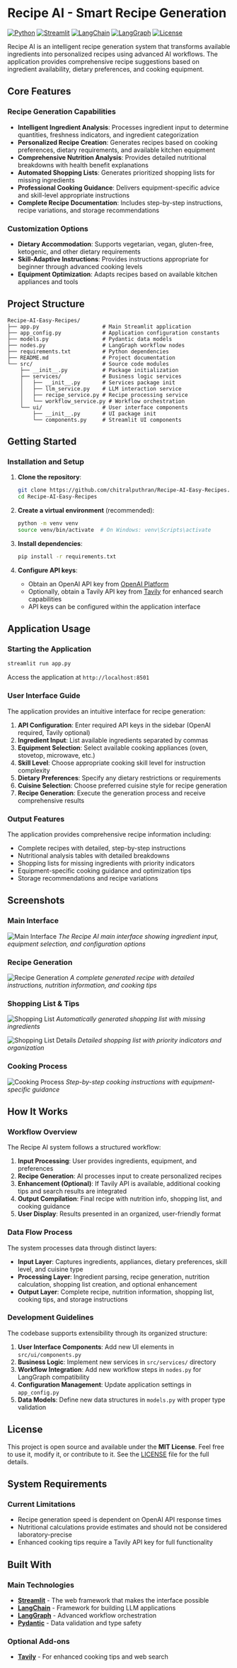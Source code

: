 # Recipe AI - Smart Recipe Generation

[![Python](https://img.shields.io/badge/Python-3.8+-blue.svg)](https://www.python.org/downloads/)
[![Streamlit](https://img.shields.io/badge/Streamlit-1.28+-red.svg)](https://streamlit.io/)
[![LangChain](https://img.shields.io/badge/LangChain-0.1+-green.svg)](https://python.langchain.com/)
[![LangGraph](https://img.shields.io/badge/LangGraph-0.1+-orange.svg)](https://langchain-ai.github.io/langgraph/)
[![License](https://img.shields.io/badge/License-MIT-yellow.svg)](https://opensource.org/licenses/MIT)

Recipe AI is an intelligent recipe generation system that transforms available ingredients into personalized recipes using advanced AI workflows. The application provides comprehensive recipe suggestions based on ingredient availability, dietary preferences, and cooking equipment.

## Core Features

### Recipe Generation Capabilities
- **Intelligent Ingredient Analysis**: Processes ingredient input to determine quantities, freshness indicators, and ingredient categorization
- **Personalized Recipe Creation**: Generates recipes based on cooking preferences, dietary requirements, and available kitchen equipment
- **Comprehensive Nutrition Analysis**: Provides detailed nutritional breakdowns with health benefit explanations
- **Automated Shopping Lists**: Generates prioritized shopping lists for missing ingredients
- **Professional Cooking Guidance**: Delivers equipment-specific advice and skill-level appropriate instructions
- **Complete Recipe Documentation**: Includes step-by-step instructions, recipe variations, and storage recommendations

### Customization Options
- **Dietary Accommodation**: Supports vegetarian, vegan, gluten-free, ketogenic, and other dietary requirements
- **Skill-Adaptive Instructions**: Provides instructions appropriate for beginner through advanced cooking levels
- **Equipment Optimization**: Adapts recipes based on available kitchen appliances and tools


## Project Structure

```
Recipe-AI-Easy-Recipes/
├── app.py                    # Main Streamlit application
├── app_config.py             # Application configuration constants
├── models.py                 # Pydantic data models
├── nodes.py                  # LangGraph workflow nodes
├── requirements.txt          # Python dependencies
├── README.md                 # Project documentation
└── src/                      # Source code modules
    ├── __init__.py           # Package initialization
    ├── services/             # Business logic services
    │   ├── __init__.py       # Services package init
    │   ├── llm_service.py    # LLM interaction service
    │   ├── recipe_service.py # Recipe processing service
    │   └── workflow_service.py # Workflow orchestration
    └── ui/                   # User interface components
        ├── __init__.py       # UI package init
        └── components.py     # Streamlit UI components
```

## Getting Started

### Installation and Setup

1. **Clone the repository**:
   ```bash
   git clone https://github.com/chitralputhran/Recipe-AI-Easy-Recipes.git
   cd Recipe-AI-Easy-Recipes
   ```

2. **Create a virtual environment** (recommended):
   ```bash
   python -m venv venv
   source venv/bin/activate  # On Windows: venv\Scripts\activate
   ```

3. **Install dependencies**:
   ```bash
   pip install -r requirements.txt
   ```

4. **Configure API keys**:
   - Obtain an OpenAI API key from [OpenAI Platform](https://platform.openai.com/api-keys)
   - Optionally, obtain a Tavily API key from [Tavily](https://tavily.com/) for enhanced search capabilities
   - API keys can be configured within the application interface

## Application Usage

### Starting the Application

```bash
streamlit run app.py
```

Access the application at `http://localhost:8501`

### User Interface Guide

The application provides an intuitive interface for recipe generation:

1. **API Configuration**: Enter required API keys in the sidebar (OpenAI required, Tavily optional)
2. **Ingredient Input**: List available ingredients separated by commas
3. **Equipment Selection**: Select available cooking appliances (oven, stovetop, microwave, etc.)
4. **Skill Level**: Choose appropriate cooking skill level for instruction complexity
5. **Dietary Preferences**: Specify any dietary restrictions or requirements
6. **Cuisine Selection**: Choose preferred cuisine style for recipe generation
7. **Recipe Generation**: Execute the generation process and receive comprehensive results

### Output Features

The application provides comprehensive recipe information including:
- Complete recipes with detailed, step-by-step instructions
- Nutritional analysis tables with detailed breakdowns
- Shopping lists for missing ingredients with priority indicators
- Equipment-specific cooking guidance and optimization tips
- Storage recommendations and recipe variations

## Screenshots

### Main Interface
![Main Interface](screenshots/main.png)
*The Recipe AI main interface showing ingredient input, equipment selection, and configuration options*

### Recipe Generation
![Recipe Generation](screenshots/recipe.png)
*A complete generated recipe with detailed instructions, nutrition information, and cooking tips*

### Shopping List & Tips  
![Shopping List](screenshots/list.png)
*Automatically generated shopping list with missing ingredients*

![Shopping List Details](screenshots/list2.png)
*Detailed shopping list with priority indicators and organization*

### Cooking Process
![Cooking Process](screenshots/cooking.png)
*Step-by-step cooking instructions with equipment-specific guidance*


## How It Works

### Workflow Overview

The Recipe AI system follows a structured workflow:

1. **Input Processing**: User provides ingredients, equipment, and preferences
2. **Recipe Generation**: AI processes input to create personalized recipes
3. **Enhancement (Optional)**: If Tavily API is available, additional cooking tips and search results are integrated
4. **Output Compilation**: Final recipe with nutrition info, shopping list, and cooking guidance
5. **User Display**: Results presented in an organized, user-friendly format

### Data Flow Process

The system processes data through distinct layers:

- **Input Layer**: Captures ingredients, appliances, dietary preferences, skill level, and cuisine type
- **Processing Layer**: Ingredient parsing, recipe generation, nutrition calculation, shopping list creation, and optional enhancement
- **Output Layer**: Complete recipe, nutrition information, shopping list, cooking tips, and storage instructions

### Development Guidelines

The codebase supports extensibility through its organized structure:

1. **User Interface Components**: Add new UI elements in `src/ui/components.py`
2. **Business Logic**: Implement new services in `src/services/` directory
3. **Workflow Integration**: Add new workflow steps in `nodes.py` for LangGraph compatibility
4. **Configuration Management**: Update application settings in `app_config.py`
5. **Data Models**: Define new data structures in `models.py` with proper type validation


## License

This project is open source and available under the **MIT License**. Feel free to use it, modify it, or contribute to it. See the [LICENSE](LICENSE) file for the full details.

## System Requirements

### Current Limitations

- Recipe generation speed is dependent on OpenAI API response times
- Nutritional calculations provide estimates and should not be considered laboratory-precise
- Enhanced cooking tips require a Tavily API key for full functionality


## Built With

### Main Technologies
- **[Streamlit](https://streamlit.io/)** - The web framework that makes the interface possible
- **[LangChain](https://python.langchain.com/)** - Framework for building LLM applications  
- **[LangGraph](https://langchain-ai.github.io/langgraph/)** - Advanced workflow orchestration
- **[Pydantic](https://pydantic.dev/)** - Data validation and type safety

### Optional Add-ons
- **[Tavily](https://tavily.com/)** - For enhanced cooking tips and web search

